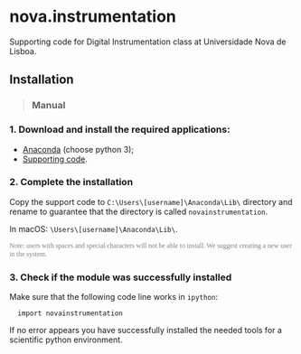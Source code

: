nova.instrumentation
====================

Supporting code for Digital Instrumentation class at Universidade Nova de Lisboa.


## **Installation**
>### **Manual**

### 1. Download and install the required applications:
* [Anaconda](http://continuum.io/downloads) (choose python 3);
* [Supporting code](https://github.com/hgamboa/novainstrumentation).

### 2. Complete the installation
Copy the support code to `C:\Users\[username]\Anaconda\Lib\` directory and rename to guarantee that the directory is called `novainstrumentation`.

In macOS: `\Users\[username]\Anaconda\Lib\`. 
  
<span style="color: gray; font-family: Babas; font-size: 12px;">
Note: users with spaces and special characters will not be able to install.
We suggest creating a new user in the system.</span>

### 3. Check if the module was successfully installed  
Make sure that the following code line works in `ipython`:

      import novainstrumentation

If no error appears you have successfully installed the needed tools for a scientific python environment.

